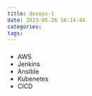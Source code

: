 ```yaml
---
title: devops-1
date: 2023-05-26 16:14:44
categories:
tags:
---
```


###
+ AWS
+ Jenkins
+ Ansible
+ Kubenetes
+ CICD